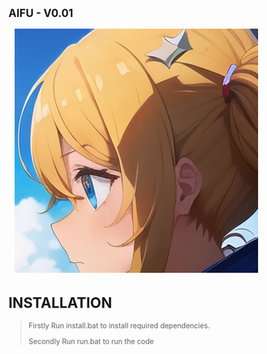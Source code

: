 ## AIFU - V0.01
<div align="center">
  <img src="https://github.com/DeoDorqnt387/AIFU/blob/main/images/g(1).png">
</div>

# INSTALLATION
> Firstly Run install.bat to install required dependencies.
> 
> Secondly Run run.bat to run the code
